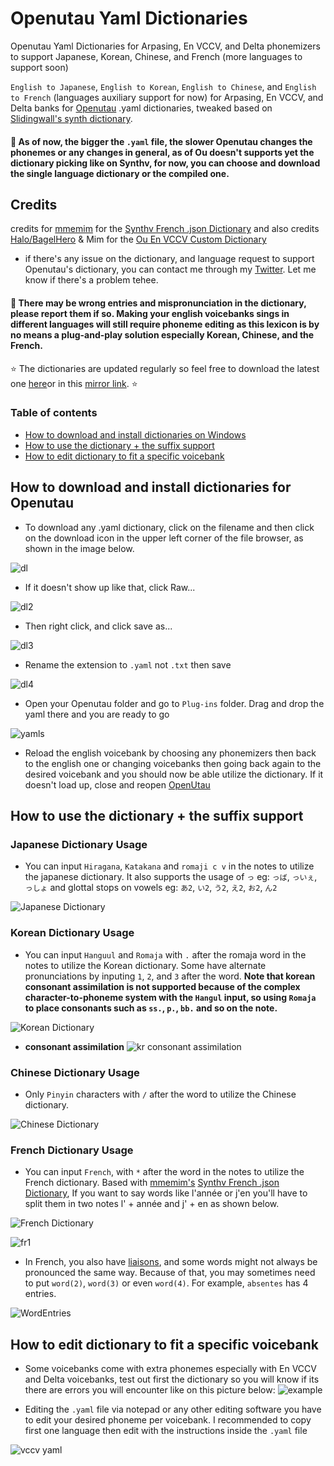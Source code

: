 # Openutau Yaml Dictionaries
Openutau Yaml Dictionaries for Arpasing, En VCCV, and Delta phonemizers to support Japanese, Korean, Chinese, and French (more languages to support soon)

`English to Japanese`, `English to Korean`, `English to Chinese`, and `English to French` (languages auxiliary support for now) for Arpasing, En VCCV, and Delta banks for [Openutau](https://www.openutau.com/) .yaml dictionaries, tweaked based on [Slidingwall's synth dictionary](https://github.com/Slidingwall/synthv-dictionaries).

#### 📍 As of now, the bigger the `.yaml` file, the slower Openutau changes the phonemes or any changes in general, as of Ou doesn't supports yet the dictionary picking like on Synthv, for now, you can choose and download the single language dictionary or the compiled one.

## Credits
credits for [mmemim](https://github.com/mmemim) for the [Synthv French .json Dictionary](https://github.com/mmemim/OpenUTAU-French-Dictionary) and also credits [Halo/BagelHero](https://github.com/BagelHero) & Mim for the [Ou En VCCV Custom Dictionary](https://github.com/mmemim/OU-EN-VCCV-Custom-Dictionary)

- if there's any issue on the dictionary, and language request to support Openutau's dictionary, you can contact me through my [Twitter](https://twitter.com/cadlaxa). Let me know if there's a problem tehee.

#### 📍 There may be wrong entries and mispronunciation in the dictionary, please report them if so. Making your english voicebanks sings in different languages will still require phoneme editing as this lexicon is by no means a plug-and-play solution especially Korean, Chinese, and the French.

⭐ The dictionaries are updated regularly so feel free to download the latest one [here](https://github.com/Cadlaxa/Openutau-Yaml-Dictionaries.git)or in this [mirror link](https://mega.nz/folder/BjhATYZb#s3dYIDZxlBRG7TF0QBG6Xw). ⭐

### Table of contents
- [How to download and install dictionaries on Windows](https://github.com/Cadlaxa/Openutau-Yaml-Dictionaries/edit/main/README.md#how-to-download-and-install-dictionaries-for-openutau)
- [How to use the dictionary + the suffix support](https://github.com/Cadlaxa/Openutau-Yaml-Dictionaries/edit/main/README.md#how-to-use-the-dictionary--the-suffix-support)
- [How to edit dictionary to fit a specific voicebank](https://github.com/Cadlaxa/Openutau-Yaml-Dictionaries/edit/main/README.md#how-to-edit-dictionary-to-fit-a-specific-voicebank)


## How to download and install dictionaries for Openutau

- To download any .yaml dictionary, click on the filename and then click on the download icon in the upper left corner of the file browser, as shown in the image below.

![dl](https://user-images.githubusercontent.com/92255161/216503673-be812287-8c2f-42f8-82dd-a108b9eceb52.png)

- If it doesn't show up like that, click Raw...


![dl2](https://user-images.githubusercontent.com/92255161/216503748-3cfe3a8e-33ff-4213-9cf5-7e741f78baa0.png)

- Then right click, and click save as...


![dl3](https://user-images.githubusercontent.com/92255161/216503826-ba5c7f96-dcbe-4022-91d1-99b5e4a140ef.png)

- Rename the extension to `.yaml` not `.txt` then save


![dl4](https://user-images.githubusercontent.com/92255161/216503933-00dbda4e-d280-4f4f-84e2-e9f08f753a16.png)

-  Open your Openutau folder and go to `Plug-ins` folder. Drag and drop the yaml there and you are ready to go

![yamls](https://user-images.githubusercontent.com/92255161/216483581-7249910a-e9f1-4af0-ae3f-ac197c1250e9.png)


- Reload the english voicebank by choosing any phonemizers then back to the english one or changing voicebanks then going back again to the desired voicebank and you should now be able utilize the dictionary. If it doesn't load up, close and reopen [OpenUtau](https://www.openutau.com/)

## How to use the dictionary + the suffix support

### Japanese Dictionary Usage
- You can input `Hiragana`, `Katakana` and `romaji c v` in the notes to utilize the japanese dictionary. It also supports the usage of `っ` eg: `っば`, `っいぇ`, `っしょ` and glottal stops on vowels eg: `あ2`, `い2`, `う2`, `え2`, `お2`, `ん2`

![Japanese Dictionary](https://user-images.githubusercontent.com/92255161/216487321-01cbc836-a4b1-4b4a-a368-29fa2eb18745.png)

### Korean Dictionary Usage
- You can input `Hanguul` and `Romaja` with `.` after the romaja word in the notes to utilize the Korean dictionary. Some have alternate pronunciations by inputing `1`, `2`, and `3` after the word. **Note that korean consonant assimilation is not supported because of the complex character-to-phoneme system with the `Hangul` input, so using `Romaja` to place consonants such as `ss.`, `p.`, `bb.` and so on the note.**

![Korean Dictionary](https://user-images.githubusercontent.com/92255161/216488297-f4c373c8-595f-4f10-9abf-31f09916cd62.png)

- **consonant assimilation**
![kr consonant assimilation](https://user-images.githubusercontent.com/92255161/216489533-014c19a7-f41f-4524-b5c7-92aed36601c2.png)

### Chinese Dictionary Usage
- Only `Pinyin` characters with `/` after the word to utilize the Chinese dictionary.
 
![Chinese Dictionary](https://user-images.githubusercontent.com/92255161/216489976-4335a8b9-6b5e-407b-9e53-ea738bb194b9.png)


### French Dictionary Usage
- You can input `French`, with `*` after the word in the notes to utilize the French dictionary. Based with [mmemim's](https://github.com/mmemim) [Synthv French .json Dictionary](https://github.com/mmemim/OpenUTAU-French-Dictionary), If you want to say words like l'année or j'en you'll have to split them in two notes l' + année and j' + en as shown below.

![French Dictionary](https://user-images.githubusercontent.com/92255161/216492460-20da6e8a-940c-44e4-b115-3b4bfb727788.png)

![fr1](https://user-images.githubusercontent.com/92255161/216493122-26d897c0-3c19-4b3e-aeba-236e294ae08f.png)


- In French, you also have [liaisons](https://en.wikipedia.org/wiki/Liaison_(French)), and some words might not always be pronounced the same way. Because of that, you may sometimes need to put `word(2)`, `word(3)` or even `word(4)`. For example, `absentes` has 4 entries.

![WordEntries](https://i.imgur.com/MsXgO0o.png)

## How to edit dictionary to fit a specific voicebank
- Some voicebanks come with extra phonemes especially with En VCCV and Delta voicebanks, test out first the dictionary so you will know if its there are errors you will encounter like on this picture below:
![example](https://user-images.githubusercontent.com/92255161/216491969-82eb325e-9077-423d-97c6-2ab73f5b1caa.png)

- Editing the `.yaml` file via notepad or any other editing software you have to edit your desired phoneme per voicebank. I recommended to copy first one language then edit with the instructions inside the `.yaml` file

![vccv yaml](https://user-images.githubusercontent.com/92255161/216492284-95afa267-ead7-4703-9722-a7a0dba1084f.png)
